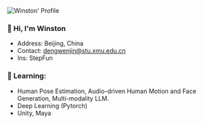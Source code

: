 ![Winston' Profile](https://github-readme-stats.vercel.app/api?username=WinstonDeng&count_private=true&show_icons=true)
### 👋 Hi, I'm Winston
- Address: Beijing, China
- Contact: dengwenjin@stu.xmu.edu.cn
- Ins: StepFun
### 🌱 Learning:
- Human Pose Estimation, Audio-driven Human Motion and Face Generation, Multi-modality LLM.
- Deep Learning (Pytorch)
- Unity, Maya
<!--
### 💬 Hobbies:
- Overwatch
- Workout
- Bilibili
-->
<!--
**WinstonDeng/WinstonDeng** is a ✨ _special_ ✨ repository because its `README.md` (this file) appears on your GitHub profile.

Here are some ideas to get you started:

- 🔭 I’m currently working on ...
- 👯 I’m looking to collaborate on ...
- 🤔 I’m looking for help with ...
- 💬 Ask me about ...
- 📫 How to reach me: ...
- 😄 Pronouns: ...
- ⚡ Fun fact: ...
-->
